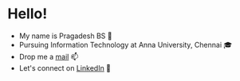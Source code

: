 # Hello! 
- My name is Pragadesh BS 👦
- Pursuing Information Technology at Anna University, Chennai 🎓
- Drop me a <a href="mailto:pragadeshbs@pm.me">mail</a> 📫
- Let's connect on <a href="https://www.linkedin.com/in/pragadeshbs/">LinkedIn</a> 🤝
<img src="https://log.cyclic.app/log/pragadeshbsGitHome" width="0px" />
